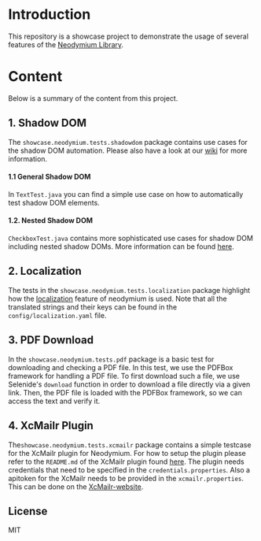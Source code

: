 # Introduction
This repository is a showcase project to demonstrate the usage of several features of the [Neodymium Library](https://github.com/Xceptance/neodymium-library).



# Content
Below is a summary of the content from this project.

## 1. Shadow DOM
The `showcase.neodymium.tests.shadowdom` package contains use cases for the shadow DOM automation. Please also have a look at our [wiki](https://github.com/Xceptance/neodymium-library/wiki/Shadow-DOM-Testing) for more information.
#### 1.1 General Shadow DOM
In `TextTest.java` you can find a simple use case on how to automatically test shadow DOM elements.
#### 1.2. Nested Shadow DOM
`CheckboxTest.java` contains more sophisticated use cases for shadow DOM including nested shadow DOMs. More information can be found [here](https://github.com/Xceptance/neodymium-library/wiki/Shadow-DOM-Testing).

## 2. Localization
The tests in the `showcase.neodymium.tests.localization` package highlight how the [localization](https://github.com/Xceptance/neodymium-library/wiki/Localization) feature of neodymium is used. Note that all the translated strings and their keys can be found in the `config/localization.yaml` file.

## 3. PDF Download
In the `showcase.neodymium.tests.pdf` package is a basic test for downloading and checking a PDF file. In this test, we use the PDFBox framework for handling a PDF file.
To first download such a file, we use Selenide's `download` function in order to download a file directly via a given link.
Then, the PDF file is loaded with the PDFBox framework, so we can access the text and verify it.

## 4. XcMailr Plugin
The`showcase.neodymium.tests.xcmailr` package contains a simple testcase for the XcMailr plugin for Neodymium. For how to setup the plugin please refer to the `README.md` of the XcMailr plugin found [here](https://github.com/Xceptance/neodymium-plugin-xcmailr).
The plugin needs credentials that need to be specified in the `credentials.properties`. Also a apitoken for the XcMailr needs to be provided in the `xcmailr.properties`. This can be done on the [XcMailr-website](https://xcmailr.xceptance.de/).

## License
MIT